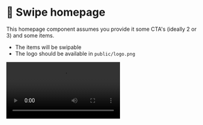 # 💫 Swipe homepage

This homepage component assumes you provide it some CTA's (ideally 2 or 3) and some items.

- The items will be swipable
- The logo should be available in `public/logo.png`

![](./assets/SwipeHomepage.mov)
